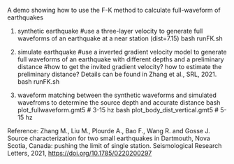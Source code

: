A demo showing how to use the F-K method to calculate full-waveform of earthquakes

1. synthetic earthquake
#use a three-layer velocity to generate full waveforms of an earthquake at a near station (dist=7.15)
bash runFK.sh

2. simulate earthquake 
#use a inverted gradient velocity model to generate full waveforms of an earthquake with different depths and a preliminary distance
#how to get the invited gradient velocity? how to estimate the preliminary distance? Details can be found in Zhang et al., SRL, 2021.
bash runFK.sh

3. waveform matching between the synthetic waveforms and simulated wavefroms to determine the source depth and accurate distance
bash plot_fullwaveform.gmt5 # 3-15 hz
bash plot_body_dist_vertical.gmt5 # 5-15 hz

Reference: Zhang M., Liu M., Plourde A., Bao F., Wang R. and Gosse J.  Source characterization for two small earthquakes in Dartmouth, Nova Scotia, Canada: pushing the limit of single station. Seismological Research Letters, 2021, https://doi.org/10.1785/0220200297

